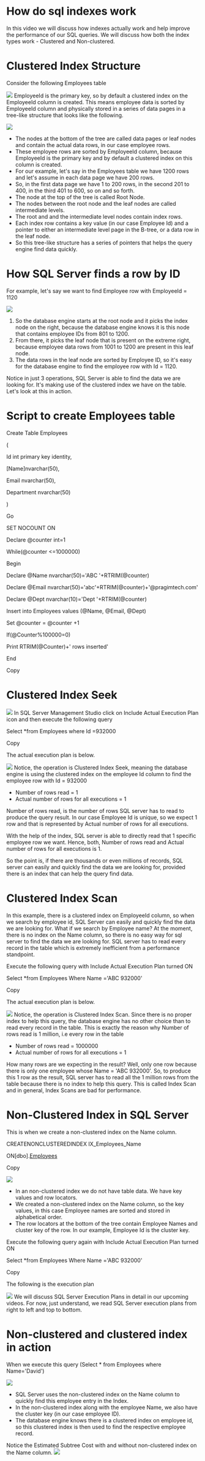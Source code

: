 ###
# How do sql indexes work

In this video we will discuss how indexes actually work and help improve the performance of our SQL queries. We will discuss how both the index types work - Clustered and Non-clustered.

##
# Clustered Index Structure

Consider the following Employees table

![](images/img.png)
EmployeeId is the primary key, so by default a clustered index on the EmployeeId column is created. This means employee data is sorted by EmployeeId column and physically stored in a series of data pages in a tree-like structure that looks like the following.

![](images/img_1.png)
- The nodes at the bottom of the tree are called data pages or leaf nodes and contain the actual data rows, in our case employee rows.
- These employee rows are sorted by EmployeeId column, because EmployeeId is the primary key and by default a clustered index on this column is created.
- For our example, let's say in the Employees table we have 1200 rows and let's assume in each data page we have 200 rows.
- So, in the first data page we have 1 to 200 rows, in the second 201 to 400, in the third 401 to 600, so on and so forth.
- The node at the top of the tree is called Root Node.
- The nodes between the root node and the leaf nodes are called intermediate levels.
- The root and and the intermediate level nodes contain index rows.
- Each index row contains a key value (in our case Employee Id) and a pointer to either an intermediate level page in the B-tree, or a data row in the leaf node.
- So this tree-like structure has a series of pointers that helps the query engine find data quickly.

##
# How SQL Server finds a row by ID

For example, let's say we want to find Employee row with EmployeeId = 1120

![](images/img_2.png)
1. So the database engine starts at the root node and it picks the index node on the right, because the database engine knows it is this node that contains employee IDs from 801 to 1200.
2. From there, it picks the leaf node that is present on the extreme right, because employee data rows from 1001 to 1200 are present in this leaf node.
3. The data rows in the leaf node are sorted by Employee ID, so it's easy for the database engine to find the employee row with Id = 1120.

Notice in just 3 operations, SQL Server is able to find the data we are looking for. It's making use of the clustered index we have on the table. Let's look at this in action.

##
# Script to create Employees table

Create Table Employees

(

Id int primary key identity,

[Name]nvarchar(50),

Email nvarchar(50),

Department nvarchar(50)

)

Go

SET NOCOUNT ON

Declare @counter int=1

While(@counter \<=1000000)

Begin

Declare @Name nvarchar(50)='ABC '+RTRIM(@counter)

Declare @Email nvarchar(50)='abc'+RTRIM(@counter)+'@pragimtech.com'

Declare @Dept nvarchar(10)='Dept '+RTRIM(@counter)

Insert into Employees values (@Name, @Email, @Dept)

Set @counter = @counter +1

If(@Counter%100000=0)

Print RTRIM(@Counter)+' rows inserted'

End

Copy

##
# Clustered Index Seek


![](images/img_3.png)
In SQL Server Management Studio click on Include Actual Execution Plan icon and then execute the following query

Select \*from Employees where Id =932000

Copy

The actual execution plan is below.


![](images/img_4.png)
Notice, the operation is Clustered Index Seek, meaning the database engine is using the clustered index on the employee Id column to find the employee row with Id = 932000

- Number of rows read = 1
- Actual number of rows for all executions = 1

Number of rows read, is the number of rows SQL server has to read to produce the query result. In our case Employee Id is unique, so we expect 1 row and that is represented by Actual number of rows for all executions.

With the help of the index, SQL server is able to directly read that 1 specific employee row we want. Hence, both, Number of rows read and Actual number of rows for all executions is 1.

So the point is, if there are thousands or even millions of records, SQL server can easily and quickly find the data we are looking for, provided there is an index that can help the query find data.

##
# Clustered Index Scan

In this example, there is a clustered index on EmployeeId column, so when we search by employee id, SQL Server can easily and quickly find the data we are looking for. What if we search by Employee name? At the moment, there is no index on the Name column, so there is no easy way for sql server to find the data we are looking for. SQL server has to read every record in the table which is extremely inefficient from a performance standpoint.

Execute the following query with Include Actual Execution Plan turned ON

Select \*from Employees Where Name ='ABC 932000'

Copy

The actual execution plan is below.

![](images/img_5.png)
Notice, the operation is Clustered Index Scan. Since there is no proper index to help this query, the database engine has no other choice than to read every record in the table. This is exactly the reason why Number of rows read is 1 million, i.e every row in the table

- Number of rows read = 1000000
- Actual number of rows for all executions = 1

How many rows are we expecting in the result? Well, only one row because there is only one employee whose Name = 'ABC 932000'. So, to produce this 1 row as the result, SQL server has to read all the 1 million rows from the table because there is no index to help this query. This is called Index Scan and in general, Index Scans are bad for performance.

##
# Non-Clustered Index in SQL Server

This is when we create a non-clustered index on the Name column.

CREATENONCLUSTEREDINDEX IX\_Employees\_Name

ON[dbo].[Employees]([Name])

Copy


![](images/img_6.png)
- In an non-clustered index we do not have table data. We have key values and row locators.
- We created a non-clustered index on the Name column, so the key values, in this case Employee names are sorted and stored in alphabetical order.
- The row locators at the bottom of the tree contain Employee Names and cluster key of the row. In our example, Employee Id is the cluster key.

Execute the following query again with Include Actual Execution Plan turned ON

Select \*from Employees Where Name ='ABC 932000'

Copy

The following is the execution plan

![](images/img_7.png)
We will discuss SQL Server Execution Plans in detail in our upcoming videos. For now, just understand, we read SQL Server execution plans from right to left and top to bottom.

##
# Non-clustered and clustered index in action

When we execute this query (Select \* from Employees where Name='David')


![](images/img_8.png)
- SQL Server uses the non-clustered index on the Name column to quickly find this employee entry in the Index.
- In the non-clustered index along with the employee Name, we also have the cluster key (in our case employee ID).
- The database engine knows there is a clustered index on employee id, so this clustered index is then used to find the respective employee record.

Notice the Estimated Subtree Cost with and without non-clustered index on the Name column.
![](images/img_9.png)
